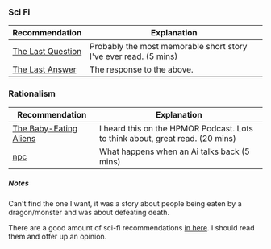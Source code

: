 ### Sci Fi

| Recommendation       | Explanation |
| -------------------- |-------------|
| [The Last Question](http://filer.case.edu/dts8/thelastq.htm) | Probably the most memorable short story I've ever read. (5 mins) |
| [The Last Answer](http://www.thrivenotes.com/the-last-answer/) | The response to the above. |


### Rationalism

| Recommendation       | Explanation |
| -------------------- |-------------|
| [The Baby-Eating Aliens](http://lesswrong.com/lw/y5/the_babyeating_aliens_18/) | I heard this on the HPMOR Podcast. Lots to think about, great read.  (20 mins) |
| [npc](http://yudkowsky.net/other/fiction/npc) | What happens when an Ai talks back (5 mins) |




##### Notes

Can't find the one I want, it was a story about people being eaten by a dragon/monster and was about defeating death.

There are a good amount of sci-fi recommendations [in here](https://news.ycombinator.com/item?id=7203095). I should read them and offer up an opinion.
